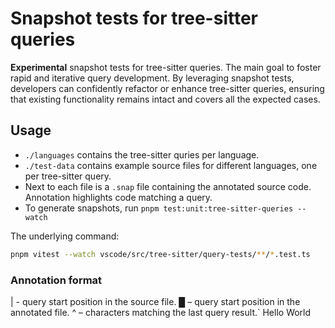 # Snapshot tests for tree-sitter queries

**Experimental** snapshot tests for tree-sitter queries. The main goal to foster rapid and iterative query development. By leveraging snapshot tests, developers can confidently refactor or enhance tree-sitter queries, ensuring that existing functionality remains intact and covers all the expected cases.

## Usage

- `./languages` contains the tree-sitter quries per language.
- `./test-data` contains example source files for different languages, one per tree-sitter query.
- Next to each file is a `.snap` file containing the annotated source code. Annotation highlights code matching a query.
- To generate snapshots, run `pnpm test:unit:tree-sitter-queries --watch`

The underlying command:

```sh
pnpm vitest --watch vscode/src/tree-sitter/query-tests/**/*.test.ts
```

### Annotation format

| - query start position in the source file.
█ – query start position in the annotated file.
^ – characters matching the last query result.`
Hello World

